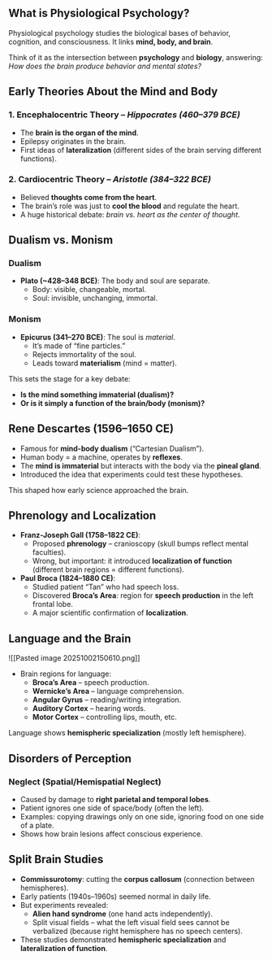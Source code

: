 ## **What is Physiological Psychology?**
Physiological psychology studies the biological bases of behavior, cognition, and consciousness. It links **mind, body, and brain**.

Think of it as the intersection between **psychology** and **biology**, answering: _How does the brain produce behavior and mental states?_
## **Early Theories About the Mind and Body**
### 1. Encephalocentric Theory – _Hippocrates (460–379 BCE)_
- The **brain is the organ of the mind**.
- Epilepsy originates in the brain.
- First ideas of **lateralization** (different sides of the brain serving different functions).
### 2. Cardiocentric Theory – _Aristotle (384–322 BCE)_
- Believed **thoughts come from the heart**.
- The brain’s role was just to **cool the blood** and regulate the heart.
- A huge historical debate: _brain vs. heart as the center of thought_.
## **Dualism vs. Monism**
### Dualism
- **Plato (~428–348 BCE)**: The body and soul are separate.
    - Body: visible, changeable, mortal.
    - Soul: invisible, unchanging, immortal.
### Monism
- **Epicurus (341–270 BCE)**: The soul is _material_.
    - It’s made of “fine particles.”
    - Rejects immortality of the soul.
    - Leads toward **materialism** (mind = matter).
        
This sets the stage for a key debate:
- **Is the mind something immaterial (dualism)?**
- **Or is it simply a function of the brain/body (monism)?**

## **Rene Descartes (1596–1650 CE)**
- Famous for **mind-body dualism** (“Cartesian Dualism”).
- Human body = a machine, operates by **reflexes**.
- The **mind is immaterial** but interacts with the body via the **pineal gland**.
- Introduced the idea that experiments could test these hypotheses.

This shaped how early science approached the brain.
## **Phrenology and Localization**
- **Franz-Joseph Gall (1758–1822 CE)**:
    - Proposed **phrenology** – cranioscopy (skull bumps reflect mental faculties).
    - Wrong, but important: it introduced **localization of function** (different brain regions = different functions).
- **Paul Broca (1824–1880 CE)**:
    - Studied patient “Tan” who had speech loss.
    - Discovered **Broca’s Area**: region for **speech production** in the left frontal lobe.
    - A major scientific confirmation of **localization**.
        
## **Language and the Brain**
![[Pasted image 20251002150610.png]]
- Brain regions for language:
    - **Broca’s Area** – speech production.
    - **Wernicke’s Area** – language comprehension.
    - **Angular Gyrus** – reading/writing integration.
    - **Auditory Cortex** – hearing words.
    - **Motor Cortex** – controlling lips, mouth, etc.

Language shows **hemispheric specialization** (mostly left hemisphere).
## **Disorders of Perception**
### Neglect (Spatial/Hemispatial Neglect)
- Caused by damage to **right parietal and temporal lobes**.
- Patient ignores one side of space/body (often the left).
- Examples: copying drawings only on one side, ignoring food on one side of a plate.
- Shows how brain lesions affect conscious experience.
## **Split Brain Studies**
- **Commissurotomy**: cutting the **corpus callosum** (connection between hemispheres).
- Early patients (1940s–1960s) seemed normal in daily life.
- But experiments revealed:
    - **Alien hand syndrome** (one hand acts independently).
    - Split visual fields – what the left visual field sees cannot be verbalized (because right hemisphere has no speech centers).
- These studies demonstrated **hemispheric specialization** and **lateralization of function**.
